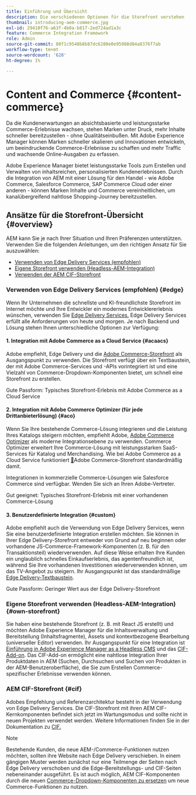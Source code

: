 ```yaml
---
title: Einführung und Übersicht
description: Die verschiedenen Optionen für die Storefront verstehen
thumbnail: introducing-aem-commerce.jpg
exl-id: 29410f76-a63f-4b0a-b817-2ed724ad1a3c
feature: Commerce Integration Framework
role: Admin
source-git-commit: 80f1c9548b8b87dc6280e0e95988d84a8376f7ab
workflow-type: tm+mt
source-wordcount: '628'
ht-degree: 1%

---
```



# Content and Commerce {#content-commerce}

Da die Kundenerwartungen an absichtsbasierte und leistungsstarke Commerce-Erlebnisse wachsen, stehen Marken unter Druck, mehr Inhalte schneller bereitzustellen - ohne Qualitätseinbußen. Mit Adobe Experience Manager können Marken schneller skalieren und Innovationen entwickeln, um beeindruckende Commerce-Erlebnisse zu schaffen und mehr Traffic und wachsende Online-Ausgaben zu erfassen.

Adobe Experience Manager bietet leistungsstarke Tools zum Erstellen und Verwalten von inhaltsreichen, personalisierten Kundenerlebnissen. Durch die Integration von AEM mit einer Lösung für den Handel - wie Adobe Commerce, Salesforce Commerce, SAP Commerce Cloud oder einer anderen - können Marken Inhalte und Commerce vereinheitlichen, um kanalübergreifend nahtlose Shopping-Journey bereitzustellen.

## Ansätze für die Storefront-Übersicht {#overview}

AEM kann Sie je nach Ihrer Situation und Ihren Präferenzen unterstützen. Verwenden Sie die folgenden Anleitungen, um den richtigen Ansatz für Sie auszuwählen:

* [Verwenden von Edge Delivery Services (empfohlen)](#edge)
* [Eigene Storefront verwenden (Headless-AEM-Integration)](#own-storefront)
* [Verwenden der AEM CIF-Storefront](#cif)

### Verwenden von Edge Delivery Services (empfohlen) {#edge}

Wenn Ihr Unternehmen die schnellste und KI-freundlichste Storefront im Internet möchte und Ihre Entwickler ein modernes Entwicklererlebnis wünschen, verwenden Sie [Edge Delivery Services.](../edge/overview.md) Edge Delivery Services erfüllt alle Anforderungen von heute und morgen. Je nach Backend und Lösung stehen Ihnen unterschiedliche Optionen zur Verfügung:

#### &#x200B;1. Integration mit Adobe Commerce as a Cloud Service {#acaacs}

Adobe empfiehlt, Edge Delivery und die [Adobe Commerce-Storefront](https://experienceleague.adobe.com/developer/commerce/storefront/) als Ausgangspunkt zu verwenden. Die Storefront verfügt über ein Textbaustein, der mit Adobe Commerce-Services und -APIs vorintegriert ist und eine Vielzahl von Commerce-Dropdown-Komponenten bietet, um schnell eine Storefront zu erstellen.

Gute Passform: Typisches Storefront-Erlebnis mit Adobe Commerce as a Cloud Service

#### &#x200B;2. Integration mit Adobe Commerce Optimizer (für jede Drittanbieterlösung) {#aco}

Wenn Sie Ihre bestehende Commerce-Lösung integrieren und die Leistung Ihres Katalogs steigern möchten, empfiehlt Adobe, [Adobe Commerce Optimizer](https://experienceleague.adobe.com/en/docs/commerce-learn/tutorials/adobe-commerce-optimizer/overview) als moderne Integrationsebene zu verwenden. Commerce Optimizer erweitert Ihre Commerce-Lösung mit leistungsstarken SaaS-Services für Katalog und Merchandising. Wie bei Adobe Commerce as a Cloud Service funktioniert [&#128279;](https://experienceleague.adobe.com/developer/commerce/storefront/)Adobe Commerce-Storefront standardmäßig damit.

Integrationen in kommerzielle Commerce-Lösungen wie Salesforce Commerce sind verfügbar. Wenden Sie sich an Ihren Adobe-Vertreter.

Gut geeignet: Typisches Storefront-Erlebnis mit einer vorhandenen Commerce-Lösung

#### &#x200B;3. Benutzerdefinierte Integration {#custom}

Adobe empfiehlt auch die Verwendung von Edge Delivery Services, wenn Sie eine benutzerdefinierte Integration erstellen möchten. Sie können in Ihrer Edge Delivery-Storefront entweder von Grund auf neu beginnen oder vorhandene JS-Commerce-Framework-Komponenten (z. B. für den Transaktionsteil) wiederverwenden. Auf diese Weise erhalten Ihre Kunden ein unglaublich schnelles Einkaufserlebnis, das agentenfreundlich ist, während Sie Ihre vorhandenen Investitionen wiederverwenden können, um das TV-Angebot zu steigern. Ihr Ausgangspunkt ist das standardmäßige [Edge Delivery-Textbaustein](https://www.aem.live/developer/tutorial).

Gute Passform: Geringer Wert aus der Edge Delivery-Storefront

### Eigene Storefront verwenden (Headless-AEM-Integration) {#own-storefront}

Sie haben eine bestehende Storefront (z. B. mit React JS erstellt) und möchten Adobe Experience Manager für die Inhaltsverwaltung und Bereitstellung (Inhaltsfragmente), Assets und kontextbezogene Bearbeitung (universeller Editor) verwenden. Ihr Ausgangspunkt für eine Integration ist [Einführung in Adobe Experience Manager as a Headless CMS](https://experienceleague.adobe.com/en/docs/experience-manager-cloud-service/content/headless/introduction) und das [CIF-Add-on](https://experienceleague.adobe.com/en/docs/experience-manager-cloud-service/content/content-and-commerce/storefront/authoring/enrich-product-associated-content). Das CIF-Add-on ermöglicht eine nahtlose Integration Ihrer Produktdaten in AEM (Suchen, Durchsuchen und Suchen von Produkten in der AEM-Benutzeroberfläche), die Sie zum Erstellen Commerce-spezifischer Erlebnisse verwenden können.

### AEM CIF-Storefront {#cif}

Adobes Empfehlung und Referenzarchitektur besteht in der Verwendung von Edge Delivery Services. Die CIF-Storefront mit ihren AEM CIF-Kernkomponenten befindet sich jetzt im Wartungsmodus und sollte nicht in neuen Projekten verwendet werden. Weitere Informationen finden Sie in der Dokumentation zu [CIF.](/help/commerce-cloud/cif-storefront/introduction.md)

>[!NOTE]
>
>Bestehende Kunden, die neue AEM-/Commerce-Funktionen nutzen möchten, sollten ihre Website nach Edge Delivery verschieben. In einem gängigen Muster werden zunächst nur eine Teilmenge der Seiten nach Edge Delivery verschoben und die Edge-Bereitstellungs- und CIF-Seiten nebeneinander ausgeführt. Es ist auch möglich, AEM CIF-Komponenten durch die neuen [Commerce-Dropdown-Komponenten zu ersetzen](https://experienceleague.adobe.com/developer/commerce/storefront/dropins/all/introduction/) um neue Commerce-Funktionen zu nutzen.
